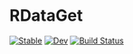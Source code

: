 # RDataGet

[![Stable](https://img.shields.io/badge/docs-stable-blue.svg)](https://frankier.github.io/RDataGet.jl/stable/)
[![Dev](https://img.shields.io/badge/docs-dev-blue.svg)](https://frankier.github.io/RDataGet.jl/dev/)
[![Build Status](https://github.com/frankier/RDataGet.jl/actions/workflows/CI.yml/badge.svg?branch=main)](https://github.com/frankier/RDataGet.jl/actions/workflows/CI.yml?query=branch%3Amain)
